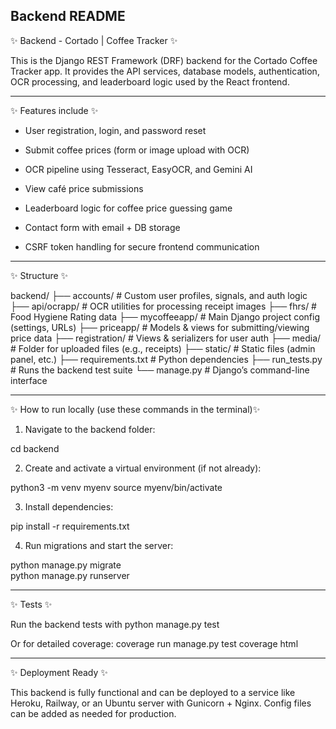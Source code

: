 Backend README 
-------------------------------------------------------------------

✨ Backend - Cortado | Coffee Tracker ✨

This is the Django REST Framework (DRF) backend for the Cortado Coffee Tracker app. It provides the API services, database models, authentication, OCR processing, and leaderboard logic used by the React frontend.

-------------------------------------------------------------------


✨ Features include ✨

- User registration, login, and password reset

- Submit coffee prices (form or image upload with OCR)

- OCR pipeline using Tesseract, EasyOCR, and Gemini AI

- View café price submissions 

- Leaderboard logic for coffee price guessing game

- Contact form with email + DB storage

- CSRF token handling for secure frontend communication

-------------------------------------------------------------------


✨ Structure ✨

backend/
├── accounts/           # Custom user profiles, signals, and auth logic
├── api/ocrapp/         # OCR utilities for processing receipt images
├── fhrs/               # Food Hygiene Rating data
├── mycoffeeapp/        # Main Django project config (settings, URLs)
├── priceapp/           # Models & views for submitting/viewing price data
├── registration/       # Views & serializers for user auth
├── media/              # Folder for uploaded files (e.g., receipts)
├── static/             # Static files (admin panel, etc.)
├── requirements.txt    # Python dependencies
├── run_tests.py        # Runs the backend test suite
└── manage.py           # Django’s command-line interface

-------------------------------------------------------------------

✨ How to run locally (use these commands in the terminal)✨

1. Navigate to the backend folder:

cd backend

2. Create and activate a virtual environment (if not already):

python3 -m venv myenv
source myenv/bin/activate

3. Install dependencies:

pip install -r requirements.txt

4. Run migrations and start the server:


python manage.py migrate  
python manage.py runserver

-------------------------------------------------------------------

✨ Tests ✨

Run the backend tests with 
python manage.py test

Or for detailed coverage:
coverage run manage.py test
coverage html

-------------------------------------------------------------------

✨ Deployment Ready ✨

This backend is fully functional and can be deployed to a service like Heroku, Railway, or an Ubuntu server with Gunicorn + Nginx. Config files can be added as needed for production.

